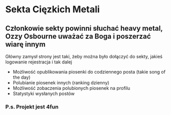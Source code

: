 # Sekta Cięzkich Metali

## Członkowie sekty powinni słuchać heavy metal, Ozzy Osbourne uważać za Boga i poszerzać wiarę innym

Główny zamysł strony jest taki, żeby można było dołączyć do sekty, jakieś logowanie rejestracja i tak dalej
- Możliwość opublikowania piosenki do codziennego posta (takie song of the day)
- Polubianie piosenek innych (ranking dzienny)
- Możliwość zobaczenia polubionych piosenek na profilu
- Statystyki wysłanych postów

### P.s. Projekt jest 4fun 
